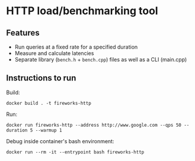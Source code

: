# HTTP load/benchmarking tool

## Features

 - Run queries at a fixed rate for a specified duration
 - Measure and calculate latencies
 - Separate library (`bench.h` + `bench.cpp`) files as well as a CLI (main.cpp)

## Instructions to run
Build: 
```
docker build . -t fireworks-http
```

Run:
```
docker run fireworks-http --address http://www.google.com --qps 50 --duration 5 --warmup 1
```

Debug inside container's bash environment:
```
docker run --rm -it --entrypoint bash fireworks-http 
```
